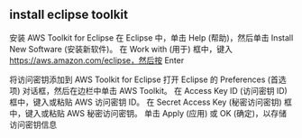 ## install eclipse toolkit
安装 AWS Toolkit for Eclipse
在 Eclipse 中，单击 Help (帮助)，然后单击 Install New Software (安装新软件)。
在 Work with (用于) 框中，键入 https://aws.amazon.com/eclipse，然后按 Enter

将访问密钥添加到 AWS Toolkit for Eclipse
打开 Eclipse 的 Preferences (首选项) 对话框，然后在边栏中单击 AWS Toolkit。
在 Access Key ID (访问密钥 ID) 框中，键入或粘贴 AWS 访问密钥 ID。
在 Secret Access Key (秘密访问密钥) 框中，键入或粘贴 AWS 秘密访问密钥。
单击 Apply (应用) 或 OK (确定)，以存储访问密钥信息
